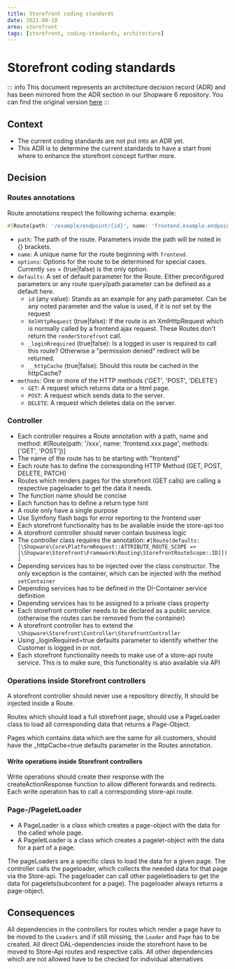 ```yaml
---
title: Storefront coding standards
date: 2021-08-10
area: storefront
tags: [storefront, coding-standards, architecture]
---
```


# Storefront coding standards

::: info
This document represents an architecture decision record (ADR) and has been mirrored from the ADR section in our Shopware 6 repository.
You can find the original version [here](https://github.com/shopware/shopware/blob/trunk/adr/2021-08-10-storefront-coding-standards.md)
:::

## Context

* The current coding standards are not put into an ADR yet.
* This ADR is to determine the current standards to have a start from where to enhance the storefront concept further more.

## Decision

### Routes annotations
Route annotations respect the following schema:
example:

```php
#[Route(path: '/example/endpoint/{id}', name: 'frontend.example.endpoint', options: ['seo' => false], defaults: ['id' => null, 'XmlHttpRequest' => true, '_loginRequired' => true, '_httpCache' => true], methods: ['GET', 'POST', 'DELETE'])]
```
* `path`: The path of the route. Parameters inside the path will be noted in {} brackets.
* `name`: A unique name for the route beginning with `frontend.`
* `options`: Options for the route to be determined for special cases. Currently `seo` = (true|false) is the only option.
* `defaults`: A set of default parameter for the Route. Either preconfigured parameters or any route query/path parameter can be defined as a default here.
  * `id` (any value): Stands as an example for any path parameter. Can be any noted parameter and the value is used, if it is not set by the request
  * `XmlHttpRequest` (true|false): If the route is an XmlHttpRequest which is normally called by a frontend ajax request. These Routes don't return the `renderStorefront` call.
  * `_loginRrequired` (true|false): Is a logged in user is required to call this route? Otherwise a "permission denied" redirect will be returned.
  * `__httpCache` (true|false): Should this route be cached in the httpCache?
* `methods`: One or more of the HTTP methods ('GET', 'POST', 'DELETE')
  * `GET`: A request which returns data or a html page.
  * `POST`: A request which sends data to the server.
  * `DELETE`: A request which deletes data on the server. 

### Controller
* Each controller requires a Route annotation with a path, name and method: #[Route(path: '/xxx', name: 'frontend.xxx.page', methods: ['GET', 'POST'])]
* The name of the route has to be starting with "frontend"
* Each route has to define the corresponding HTTP Method (GET, POST, DELETE, PATCH)
* Routes which renders pages for the storefront (GET calls) are calling a respective pageloader to get the data it needs. 
* The function name should be concise
* Each function has to define a return type hint
* A route only have a single purpose
* Use Symfony flash bags for error reporting to the frontend user
* Each storefront functionality has to be available inside the store-api too
* A storefront controller should never contain business logic
* The controller class requires the annotation: `#[Route(defaults: [\Shopware\Core\PlatformRequest::ATTRIBUTE_ROUTE_SCOPE => [\Shopware\Storefront\Framework\Routing\StorefrontRouteScope::ID]])]`
* Depending services has to be injected over the class constructor. The only exception is the container, which can be injected with the method `setContainer`
* Depending services has to be defined in the DI-Container service definition
* Depending services has to be assigned to a private class property
* Each storefront controller needs to be declared as a public service. (otherwise the routes can be removed from the container)
* A storefront controller has to extend the `\Shopware\Storefront\Controller\StorefrontController`
* Using _loginRequired=true defaults parameter to identify whether the Customer is logged in or not.
* Each storefront functionality needs to make use of a store-api route service. This is to make sure, this functionality is also available via API

### Operations inside Storefront controllers
A storefront controller should never use a repository directly, It should be injected inside a Route.

Routes which should load a full storefront page, should use a PageLoader class to load all corresponding data that returns a Page-Object.

Pages which contains data which are the same for all customers, should have the _httpCache=true defaults parameter in the Routes annotation.

#### Write operations inside Storefront controllers
Write operations should create their response with the createActionResponse function to allow different forwards and redirects.
Each write operation has to call a corresponding store-api route.

### Page-/PageletLoader
* A PageLoader is a class which creates a page-object with the data for the called whole page.
* A PageletLoader is a class which creates a pagelet-object with the data for a part of a page. 

The pageLoaders are a specific class to load the data for a given page.
The controller calls the pageloader, which collects the needed data for that page via the Store-api.
The pageloader can call other pageletloaders to get the data for pagelets(subcontent for a page).
The pageloader always returns a page-object.

## Consequences

All dependencies in the controllers for routes which render a page have to be moved to the `Loaders` and if still missing, the `Loader` and `Page` has to be created.
All direct DAL-dependencies inside the storefront have to be moved to Store-Api routes and respective calls.
All other dependencies which are not allowed have to be checked for individual alternatives
